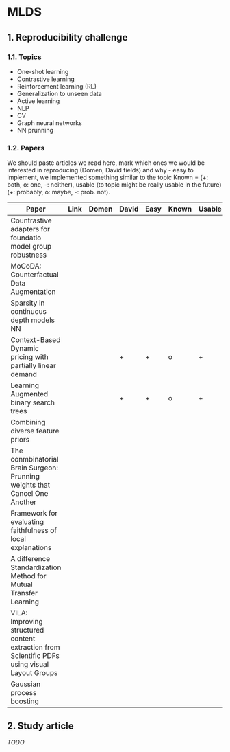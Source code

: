 # MLDS

## 1. Reproducibility challenge

### 1.1. Topics

* One-shot learning
* Contrastive learning
* Reinforcement learning (RL)
* Generalization to unseen data
* Active learning
* NLP
* CV
* Graph neural networks
* NN prunning

### 1.2. Papers

We should paste articles we read here, mark which ones we would be interested in reproducing (Domen, David fields) and why - easy to implement, we implemented something similar to the topic Known = (+: both, o: one, -: neither), usable (to topic might be really usable in the future) (+: probably, o: maybe, -: prob. not). 

| Paper | Link | Domen | David | Easy | Known | Usable | Code | Topics | Journal |
| ----- | ---- | ----- | ----- | ---- | ----- | ------ | ----| ----| ---- |
|Countrastive adapters for foundatio model group robustness | | | | | | | | One-shot, contrastive| NeurlIPS |
| MoCoDA: Counterfactual Data Augmentation | | | | | | | | RL, unseen data | NeurlIPS |
| Sparsity in continuous depth models NN | | | | | | | | | NeurlIPS |
| Context-Based Dynamic pricing with partially linear demand | | | + | + | o | + | + | | NeurlIPS |
| Learning Augmented binary search trees | | | +| + | o | + | + |  | ICML |
| Combining diverse feature priors | | | | | | | | | ICML |
| The conmbinatorial Brain Surgeon: Prunning weights that Cancel One Another | | | | | | | | | ICML |
| Framework for evaluating faithfulness of local explanations | | | | | | | | | ICML |
| A difference Standardization Method for Mutual Transfer Learning | | | | | | | | | ICML |
| VILA: Improving structured content extraction from Scientific PDFs using visual Layout Groups | | | | | | | o | | TACL |
| Gaussian process boosting | | | | | | | + | | JMLR |


## 2. Study article

*TODO*
